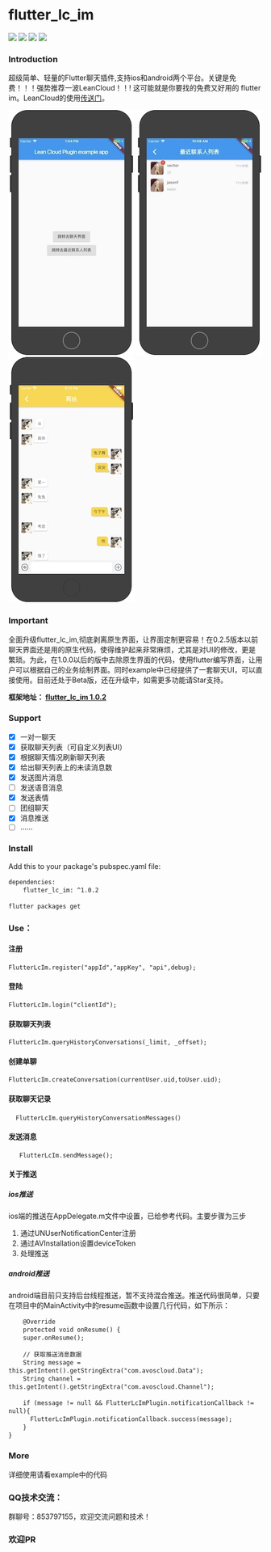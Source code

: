 # flutter_lc_im
![](https://img.shields.io/badge/build-passing-brightgreen)
![](https://img.shields.io/badge/version-1.0.2-orange)
![](https://img.shields.io/badge/platform-flutter-lightgrey)
![](https://img.shields.io/badge/license-MIT-blue)

### Introduction
超级简单、轻量的Flutter聊天插件,支持ios和android两个平台。关键是免费！！！强势推荐一波LeanCloud！！! 这可能就是你要找的免费又好用的 flutter im。LeanCloud的使用[传送门](https://leancloud.cn/)。

![](index.jpeg)
![](list.jpeg)
![](chat.jpeg)

### Important
全面升级flutter_lc_im,彻底剥离原生界面，让界面定制更容易！在0.2.5版本以前聊天界面还是用的原生代码，使得维护起来非常麻烦，尤其是对UI的修改，更是繁琐。为此，在1.0.0以后的版中去除原生界面的代码，使用flutter编写界面，让用户可以根据自己的业务绘制界面。同时example中已经提供了一套聊天UI，可以直接使用。目前还处于Beta版，还在升级中，如需更多功能请Star支持。

**框架地址：
[flutter_lc_im 1.0.2](https://pub.dev/packages/flutter_lc_im#-readme-tab-)**


### Support
 
- [x] 一对一聊天 
- [x] 获取聊天列表（可自定义列表UI）
- [x] 根据聊天情况刷新聊天列表 
- [x] 给出聊天列表上的未读消息数 
- [x] 发送图片消息
- [ ] 发送语音消息
- [x] 发送表情
- [ ] 团组聊天
- [x] 消息推送
- [ ] ...... 

### Install
Add this to your package's pubspec.yaml file:

	dependencies:
		flutter_lc_im: ^1.0.2
		  
	flutter packages get

### Use：

#### 注册
    FlutterLcIm.register("appId","appKey", "api",debug);
#### 登陆
    FlutterLcIm.login("clientId");
#### 获取聊天列表
    FlutterLcIm.queryHistoryConversations(_limit, _offset);  
#### 创建单聊
    FlutterLcIm.createConversation(currentUser.uid,toUser.uid);
#### 获取聊天记录
      FlutterLcIm.queryHistoryConversationMessages(）
#### 发送消息
       FlutterLcIm.sendMessage();   

#### 关于推送
##### ios推送
ios端的推送在AppDelegate.m文件中设置，已给参考代码。主要步骤为三步

1.  通过UNUserNotificationCenter注册
1.  通过AVInstallation设置deviceToken
1. 处理推送

##### android推送
android端目前只支持后台线程推送，暂不支持混合推送。推送代码很简单，只要在项目中的MainActivity中的resume函数中设置几行代码，如下所示：

 
	    @Override
	    protected void onResume() {
	    super.onResume();
	
	    // 获取推送消息数据
	    String message = this.getIntent().getStringExtra("com.avoscloud.Data");
	    String channel = this.getIntent().getStringExtra("com.avoscloud.Channel");
	
	    if (message != null && FlutterLcImPlugin.notificationCallback != null){
	      FlutterLcImPlugin.notificationCallback.success(message);
	    }
    }
   
### More
详细使用请看example中的代码
    
### QQ技术交流：
群聊号：853797155，欢迎交流问题和技术！

### 欢迎PR